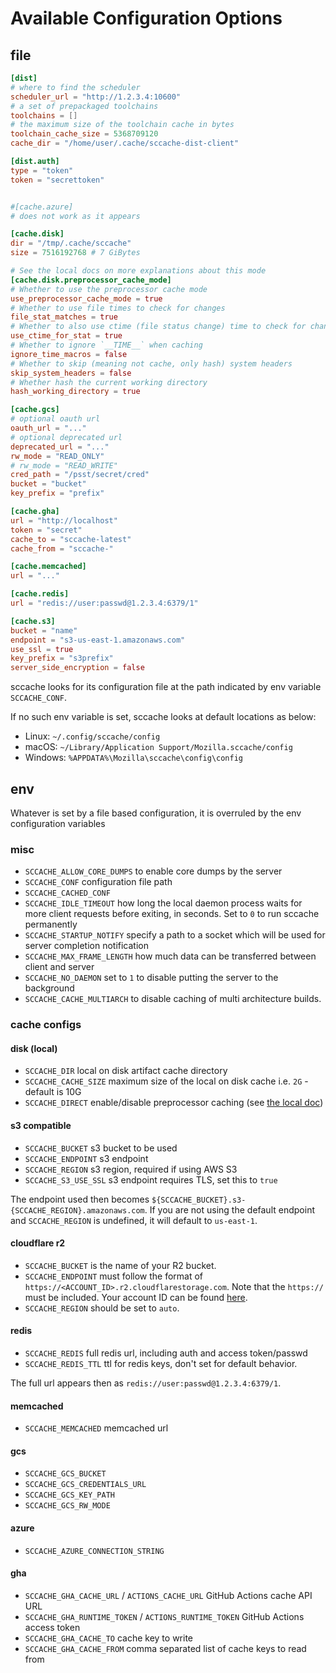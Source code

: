 # Available Configuration Options

## file

```toml
[dist]
# where to find the scheduler
scheduler_url = "http://1.2.3.4:10600"
# a set of prepackaged toolchains
toolchains = []
# the maximum size of the toolchain cache in bytes
toolchain_cache_size = 5368709120
cache_dir = "/home/user/.cache/sccache-dist-client"

[dist.auth]
type = "token"
token = "secrettoken"


#[cache.azure]
# does not work as it appears

[cache.disk]
dir = "/tmp/.cache/sccache"
size = 7516192768 # 7 GiBytes

# See the local docs on more explanations about this mode
[cache.disk.preprocessor_cache_mode]
# Whether to use the preprocessor cache mode
use_preprocessor_cache_mode = true
# Whether to use file times to check for changes
file_stat_matches = true
# Whether to also use ctime (file status change) time to check for changes
use_ctime_for_stat = true
# Whether to ignore `__TIME__` when caching
ignore_time_macros = false
# Whether to skip (meaning not cache, only hash) system headers
skip_system_headers = false
# Whether hash the current working directory
hash_working_directory = true

[cache.gcs]
# optional oauth url
oauth_url = "..."
# optional deprecated url
deprecated_url = "..."
rw_mode = "READ_ONLY"
# rw_mode = "READ_WRITE"
cred_path = "/psst/secret/cred"
bucket = "bucket"
key_prefix = "prefix"

[cache.gha]
url = "http://localhost"
token = "secret"
cache_to = "sccache-latest"
cache_from = "sccache-"

[cache.memcached]
url = "..."

[cache.redis]
url = "redis://user:passwd@1.2.3.4:6379/1"

[cache.s3]
bucket = "name"
endpoint = "s3-us-east-1.amazonaws.com"
use_ssl = true
key_prefix = "s3prefix"
server_side_encryption = false
```

sccache looks for its configuration file at the path indicated by env variable `SCCACHE_CONF`.

If no such env variable is set, sccache looks at default locations as below:
- Linux: `~/.config/sccache/config`
- macOS: `~/Library/Application Support/Mozilla.sccache/config`
- Windows: `%APPDATA%\Mozilla\sccache\config\config`

## env

Whatever is set by a file based configuration, it is overruled by the env
configuration variables

### misc

* `SCCACHE_ALLOW_CORE_DUMPS` to enable core dumps by the server
* `SCCACHE_CONF` configuration file path
* `SCCACHE_CACHED_CONF`
* `SCCACHE_IDLE_TIMEOUT` how long the local daemon process waits for more client requests before exiting, in seconds. Set to `0` to run sccache permanently
* `SCCACHE_STARTUP_NOTIFY` specify a path to a socket which will be used for server completion notification
* `SCCACHE_MAX_FRAME_LENGTH` how much data can be transferred between client and server
* `SCCACHE_NO_DAEMON` set to `1` to disable putting the server to the background
* `SCCACHE_CACHE_MULTIARCH` to disable caching of multi architecture builds.

### cache configs

#### disk (local)

* `SCCACHE_DIR` local on disk artifact cache directory
* `SCCACHE_CACHE_SIZE` maximum size of the local on disk cache i.e. `2G` - default is 10G
* `SCCACHE_DIRECT` enable/disable preprocessor caching (see [the local doc](Local.md))

#### s3 compatible

* `SCCACHE_BUCKET` s3 bucket to be used
* `SCCACHE_ENDPOINT` s3 endpoint
* `SCCACHE_REGION` s3 region, required if using AWS S3
* `SCCACHE_S3_USE_SSL` s3 endpoint requires TLS, set this to `true`

The endpoint used then becomes `${SCCACHE_BUCKET}.s3-{SCCACHE_REGION}.amazonaws.com`.
If you are not using the default endpoint and `SCCACHE_REGION` is undefined, it
will default to `us-east-1`.

#### cloudflare r2

* `SCCACHE_BUCKET` is the name of your R2 bucket.
* `SCCACHE_ENDPOINT` must follow the format of `https://<ACCOUNT_ID>.r2.cloudflarestorage.com`. Note that the `https://` must be included. Your account ID can be found [here](https://developers.cloudflare.com/fundamentals/get-started/basic-tasks/find-account-and-zone-ids/).
* `SCCACHE_REGION` should be set to `auto`.

#### redis

* `SCCACHE_REDIS` full redis url, including auth and access token/passwd
* `SCCACHE_REDIS_TTL` ttl for redis keys, don't set for default behavior.

The full url appears then as `redis://user:passwd@1.2.3.4:6379/1`.

#### memcached

* `SCCACHE_MEMCACHED` memcached url

#### gcs

* `SCCACHE_GCS_BUCKET`
* `SCCACHE_GCS_CREDENTIALS_URL`
* `SCCACHE_GCS_KEY_PATH`
* `SCCACHE_GCS_RW_MODE`

#### azure

* `SCCACHE_AZURE_CONNECTION_STRING`

#### gha

* `SCCACHE_GHA_CACHE_URL` / `ACTIONS_CACHE_URL` GitHub Actions cache API URL
* `SCCACHE_GHA_RUNTIME_TOKEN` / `ACTIONS_RUNTIME_TOKEN` GitHub Actions access token
* `SCCACHE_GHA_CACHE_TO` cache key to write
* `SCCACHE_GHA_CACHE_FROM` comma separated list of cache keys to read from
